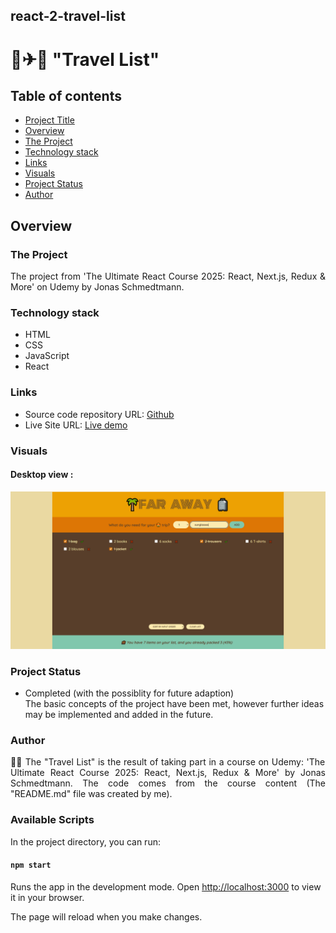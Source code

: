 ## react-2-travel-list

# 🧳✈🌴 "Travel List"

## Table of contents

- [Project Title](#"Travel-List")
- [Overview](#overview)
- [The Project](#the-project)
- [Technology stack](#technology-stack)
- [Links](#links)
- [Visuals](#visuals)
- [Project Status](#project-status)
- [Author](#author)

## Overview

### The Project

<p align="justify">The project from 'The Ultimate React Course 2025: React, Next.js, Redux & More' on Udemy by Jonas Schmedtmann.
</p>

### Technology stack

- HTML
- CSS
- JavaScript
- React

### Links

- Source code repository URL: [Github](https://github.com/basiacarvalho/react-2-travel-list)
- Live Site URL: [Live demo](https://basiacarvalho.github.io/react-2-travel-list/)

### Visuals

#### Desktop view :

![Screenshot](./public/travel-list-photo.png)

### Project Status

- Completed (with the possiblity for future adaption)\
  The basic concepts of the project have been met, however further ideas may be implemented and added in the future.

### Author

<p align="justify">👩‍💻 The "Travel List" is the result of taking part in a course on Udemy: 'The Ultimate React Course 2025: React, Next.js, Redux & More' by Jonas Schmedtmann. The code comes from the course content (The "README.md" file was created by me).
</p>

### Available Scripts

In the project directory, you can run:

#### `npm start`

Runs the app in the development mode.
Open [http://localhost:3000](http://localhost:3000) to view it in your browser.

The page will reload when you make changes.
